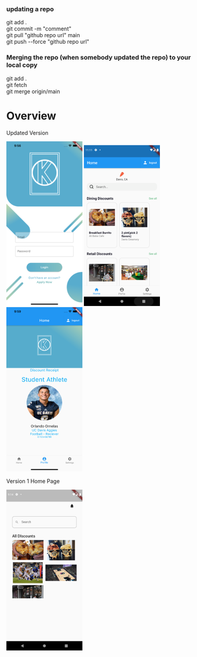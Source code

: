 ### updating a repo
git add .\
git commit -m "comment"\
git pull "github repo url" main\
git push --force "github repo url"

  
### Merging the repo (when somebody updated the repo) to your local copy

git add .\
git fetch\
git merge origin/main


# Overview

Updated Version

<img src="./screenshots/sign_in_1.png" width="200">   <img src="./screenshots/home_screen_2.png" width="200">   <img src="./screenshots/profile_page_1.png" width="200">


Version 1 Home Page

<img src="./screenshots/screenshot_6-8.png" width="200">
